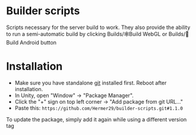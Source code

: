 # Builder scripts

Scripts necessary for the server build to work. They also provide the ability to run a semi-automatic build by clicking Builds/🕸Build WebGL or Builds/🤖Build Android button

# Installation

* Make sure you have standalone [git](https://git-scm.com/downloads) installed first. Reboot after installation.
* In Unity, open "Window" -> "Package Manager".
* Click the "+" sign on top left corner -> "Add package from git URL..."
* Paste this: `https://github.com/Hermer29/builder-scripts.git#1.1.0`

To update the package, simply add it again while using a different version tag